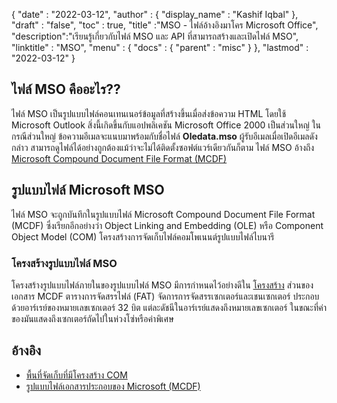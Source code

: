 {
  "date" : "2022-03-12",
  "author" : {
    "display_name" : "Kashif Iqbal"
},
  "draft" : "false",
  "toc" : true,
  "title" :"MSO - ไฟล์อ้างอิงมาโคร Microsoft Office",
  "description":"เรียนรู้เกี่ยวกับไฟล์ MSO และ API ที่สามารถสร้างและเปิดไฟล์ MSO",
  "linktitle" : "MSO",
  "menu" : {
    "docs" : {
      "parent" : "misc"
}
},
  "lastmod" : "2022-03-12"
}

## ไฟล์ MSO คืออะไร??

ไฟล์ MSO เป็นรูปแบบไฟล์คอนเทนเนอร์ข้อมูลที่สร้างขึ้นเมื่อส่งข้อความ HTML โดยใช้ Microsoft Outlook สิ่งนี้เกิดขึ้นกับแอปพลิเคชัน Microsoft Office 2000 เป็นส่วนใหญ่ ในกรณีส่วนใหญ่ ข้อความอีเมลจะแนบมาพร้อมกับชื่อไฟล์ **Oledata.mso** ผู้รับอีเมลเมื่อเปิดอีเมลดังกล่าว สามารถดูไฟล์ได้อย่างถูกต้องแม้ว่าจะไม่ได้ติดตั้งซอฟต์แวร์เดียวกันก็ตาม ไฟล์ MSO อ้างถึง [Microsoft Compound Document File Format (MCDF)](https://learn.microsoft.com/en-us/openspecs/windows_protocols/ms-cfb/53989ce4-7b05-4f8d-829b-d08d6148375b)

## รูปแบบไฟล์ Microsoft MSO

ไฟล์ MSO จะถูกบันทึกในรูปแบบไฟล์ Microsoft Compound Document File Format (MCDF) ซึ่งเรียกอีกอย่างว่า Object Linking and Embedding (OLE) หรือ Component Object Model (COM) โครงสร้างการจัดเก็บไฟล์คอมโพเนนต์รูปแบบไฟล์ไบนารี

### โครงสร้างรูปแบบไฟล์ MSO

โครงสร้างรูปแบบไฟล์ภายในของรูปแบบไฟล์ MSO มีการกำหนดไว้อย่างดีใน [โครงสร้าง](https://learn.microsoft.com/en-us/openspecs/windows_protocols/ms-cfb/28488197-8193-49d7-84d8-dfd692418ccd ) ส่วนของเอกสาร MCDF ตารางการจัดสรรไฟล์ (FAT) จัดการการจัดสรรเซกเตอร์และเชนเซกเตอร์ ประกอบด้วยอาร์เรย์ของหมายเลขเซกเตอร์ 32 บิต แต่ละดัชนีในอาร์เรย์แสดงถึงหมายเลขเซกเตอร์ ในขณะที่ค่าของมันแสดงถึงเซกเตอร์ถัดไปในห่วงโซ่หรือค่าพิเศษ

## อ้างอิง

* [พื้นที่จัดเก็บที่มีโครงสร้าง COM](https://en.wikipedia.org/wiki/COM_Structured_Storage)
* [รูปแบบไฟล์เอกสารประกอบของ Microsoft (MCDF)](https://learn.microsoft.com/en-us/openspecs/windows_protocols/ms-cfb/53989ce4-7b05-4f8d-829b-d08d6148375b)

